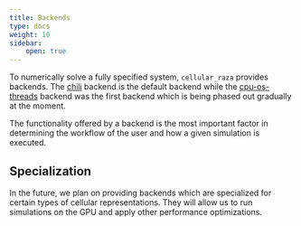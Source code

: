 ```yaml
---
title: Backends
type: docs
weight: 10
sidebar:
    open: true
---
```


To numerically solve a fully specified system, `cellular_raza` provides backends.
The [chili](chili) backend is the default backend while the [cpu-os-threads](cpu-os-threads)
backend was the first backend which is being phased out gradually at the moment.

The functionality offered by a backend is the most important factor in determining the workflow of
the user and how a given simulation is executed.

## Specialization
In the future, we plan on providing backends which are specialized for certain types of cellular
representations.
They will allow us to run simulations on the GPU and apply other performance optimizations.

